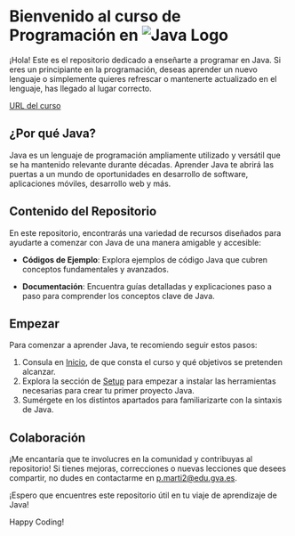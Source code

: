 # Bienvenido al curso de Programación en ![Java Logo](https://upload.wikimedia.org/wikipedia/en/thumb/3/30/Java_programming_language_logo.svg/50px-Java_programming_language_logo.svg.png)

¡Hola! Este es el repositorio dedicado a enseñarte a programar en Java. Si eres un principiante en la programación, deseas aprender un nuevo lenguaje o simplemente quieres refrescar o mantenerte actualizado en el lenguaje, has llegado al lugar correcto.

[URL del curso](https://martipatgra.github.io/programacion/)

## ¿Por qué Java?

Java es un lenguaje de programación ampliamente utilizado y versátil que se ha mantenido relevante durante décadas. Aprender Java te abrirá las puertas a un mundo de oportunidades en desarrollo de software, aplicaciones móviles, desarrollo web y más.

## Contenido del Repositorio

En este repositorio, encontrarás una variedad de recursos diseñados para ayudarte a comenzar con Java de una manera amigable y accesible:

- **Códigos de Ejemplo**: Explora ejemplos de código Java que cubren conceptos fundamentales y avanzados.

- **Documentación**: Encuentra guías detalladas y explicaciones paso a paso para comprender los conceptos clave de Java.

## Empezar

Para comenzar a aprender Java, te recomiendo seguir estos pasos:

1. Consula en [Inicio](https://martipatgra.github.io/programacion/), de que consta el curso y qué objetivos se pretenden alcanzar.
2. Explora la sección de [Setup](https://martipatgra.github.io/programacion/ud1/122setup/) para empezar a instalar las herramientas necesarias para crear tu primer proyecto Java.
3. Sumérgete en los distintos apartados para familiarizarte con la sintaxis de Java.

## Colaboración

¡Me encantaría que te involucres en la comunidad y contribuyas al repositorio! Si tienes mejoras, correcciones o nuevas lecciones que desees compartir, no dudes en contactarme en p.marti2@edu.gva.es.

¡Espero que encuentres este repositorio útil en tu viaje de aprendizaje de Java!

Happy Coding!
